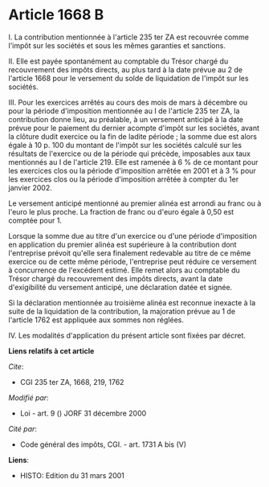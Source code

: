 # Article 1668 B

I. La contribution mentionnée à l'article 235 ter ZA est recouvrée comme l'impôt sur les sociétés et sous les mêmes garanties
et sanctions.

II. Elle est payée spontanément au comptable du Trésor chargé du recouvrement des impôts directs, au plus tard à la date
prévue au 2 de l'article 1668 pour le versement du solde de liquidation de l'impôt sur les sociétés.

III. Pour les exercices arrêtés au cours des mois de mars à décembre ou pour la période d'imposition mentionnée au I de
l'article 235 ter ZA, la contribution donne lieu, au préalable, à un versement anticipé à la date prévue pour le paiement du
dernier acompte d'impôt sur les sociétés, avant la clôture dudit exercice ou la fin de ladite période ; la somme due est
alors égale à 10 p. 100 du montant de l'impôt sur les sociétés calculé sur les résultats de l'exercice ou de la période qui
précède, imposables aux taux mentionnés au I de l'article 219. Elle est ramenée à 6 % de ce montant pour les exercices clos
ou la période d'imposition arrêtée en 2001 et à 3 % pour les exercices clos ou la période d'imposition arrêtée à compter du
1er janvier 2002.

Le versement anticipé mentionné au premier alinéa est arrondi au franc ou à l'euro le plus proche. La fraction de franc ou
d'euro égale à 0,50 est comptée pour 1.

Lorsque la somme due au titre d'un exercice ou d'une période d'imposition en application du premier alinéa est supérieure à
la contribution dont l'entreprise prévoit qu'elle sera finalement redevable au titre de ce même exercice ou de cette même
période, l'entreprise peut réduire ce versement à concurrence de l'excédent estimé. Elle remet alors au comptable du Trésor
chargé du recouvrement des impôts directs, avant la date d'exigibilité du versement anticipé, une déclaration datée et
signée.

Si la déclaration mentionnée au troisième alinéa est reconnue inexacte à la suite de la liquidation de la contribution, la
majoration prévue au 1 de l'article 1762 est appliquée aux sommes non réglées.

IV. Les modalités d'application du présent article sont fixées par décret.

**Liens relatifs à cet article**

_Cite_:

  - CGI 235 ter ZA, 1668, 219, 1762

_Modifié par_:

  - Loi - art. 9 () JORF 31 décembre 2000

_Cité par_:

  - Code général des impôts, CGI. - art. 1731 A bis (V)

**Liens**:

  - HISTO: Edition du 31 mars 2001
